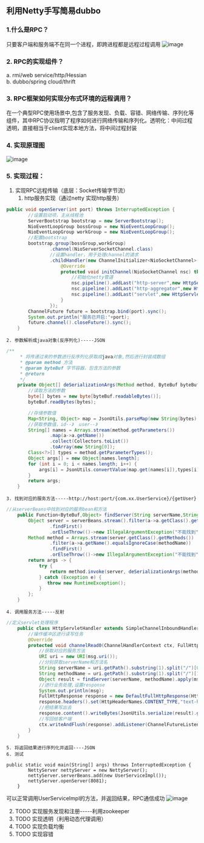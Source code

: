 ## 利用Netty手写简易dubbo
### 1.什么是RPC？
只要客户端和服务端不在同一个进程，即跨进程都是远程过程调用
![image](https://note.youdao.com/yws/public/resource/ec2946bb9d3186ffa237b18a948304b8/xmlnote/9C3F09882EFA473B818A62A3D6F2DBE4/10106)
### 2. RPC的实现组件？
a. rmi/web service/http/Hessian   
b. dubbo/spring cloud/thrift

### 3. RPC框架如何实现分布式环境的远程调用？
在一个典型RPC使用场景中,包含了服务发现、负载、容错、网络传输、序列化等组件，其中RPC协议指明了程序如何进行网络传输和序列化。透明化：中间过程透明，直接相当于client实现本地方法，将中间过程封装

### 4. 实现原理图
![image](https://note.youdao.com/yws/public/resource/ec2946bb9d3186ffa237b18a948304b8/xmlnote/9948F21931D14BCDB91E55BAEE46641D/10110)

### 5. 实现过程：
1. 实现RPC远程传输（底层：Socket传输字节流）
    1. http服务实现（通过netty 实现http服务）

```java
public void openServer(int port) throws InterruptedException {
        //设置启动项，主从线程池
        ServerBootstrap bootstrap = new ServerBootstrap();
        NioEventLoopGroup bossGroup = new NioEventLoopGroup();
        NioEventLoopGroup workGroup = new NioEventLoopGroup();
        //配置bootstrap
        bootstrap.group(bossGroup,workGroup)
                .channel(NioServerSocketChannel.class)
                //设置handler，用于处理channel的请求
                .childHandler(new ChannelInitializer<NioSocketChannel>() {
                    @Override
                    protected void initChannel(NioSocketChannel nsc) throws Exception {
                        //初始化netty管道
                        nsc.pipeline().addLast("http-server",new HttpServerCodec());
                        nsc.pipeline().addLast("http-aggregator",new HttpObjectAggregator(650000));
                        nsc.pipeline().addLast("servlet",new HttpServletHandler());
                    }
                });
        ChannelFuture future = bootstrap.bind(port).sync();
        System.out.println("服务已开启:"+port);
        future.channel().closeFuture().sync();
    }
```
    2. 参数解析成java对象(反序列化)-----JSON

```java
/**
     * 将传递过来的参数进行反序列化获取成java对象,然后进行封装成数组
     * @param method 方法
     * @param byteBuf 字节容器，包含方法的参数
     * @return
     */
    private Object[] deSerializationArgs(Method method, ByteBuf byteBuf){
        //读取方法的参数
        byte[] bytes = new byte[byteBuf.readableBytes()];
        byteBuf.readBytes(bytes);

        //存储参数值
        Map<String, Object> map = JsonUtils.parseMap(new String(bytes),String.class,Object.class);
        //获取参数值，id--》  user--》
        String[] names = Arrays.stream(method.getParameters())
                .map(a->a.getName())
                .collect(Collectors.toList())
                .toArray(new String[0]);
        Class<?>[] types = method.getParameterTypes();
        Object args[] = new Object[names.length];
        for (int i = 0; i < names.length; i++) {
            args[i] = JsonUtils.convertValue(map.get(names[i]),types[i]);
        }
        return args;
    }
```
    3. 找到对应的服务方法-----http://host:port/{com.xx.UserService}/{getUser}

```java
//从serverBeans中找到对应的服务bean和方法
    public Function<ByteBuf,Object> findServer(String serverName,String methodName){
        Object server = serverBeans.stream().filter(a->a.getClass().getName().equalsIgnoreCase(serverName))
                .findFirst()
                .orElseThrow(()->new IllegalArgumentException("不能找到"+serverName));
        Method method = Arrays.stream(server.getClass().getMethods())
                .filter(a->a.getName().equalsIgnoreCase(methodName))
                .findFirst()
                .orElseThrow(()->new IllegalArgumentException("不能找到"+methodName));
        return args -> {
            try {
                return method.invoke(server, deSerializationArgs(method, args));
            } catch (Exception e) {
               throw new RuntimeException();
            }
        };
    }
```
    4. 调用服务方法-----反射

```java
//定义servlet处理程序
    public class HttpServletHandler extends SimpleChannelInboundHandler<FullHttpRequest>{
        //操作缓冲区进行读写任务
        @Override
        protected void channelRead0(ChannelHandlerContext ctx, FullHttpRequest msg) throws Exception {
            //获取对应的服务方法
            URI uri = new URI(msg.uri());
            //分别获取serverName和方法名
            String serverName = uri.getPath().substring(1).split("/")[0];
            String methodName = uri.getPath().substring(1).split("/")[1];
            Object result = findServer(serverName, methodName).apply(msg.content());
            //进行业务处理,设置response
            System.out.println(msg);
            FullHttpResponse response = new DefaultFullHttpResponse(HttpVersion.HTTP_1_1, HttpResponseStatus.OK);
            response.headers().set(HttpHeaderNames.CONTENT_TYPE,"text-html;charset=utf-8");
            //把结果写出去
            response.content().writeBytes(JsonUtils.serialize(result).getBytes());
            //写回给客户端
            ctx.writeAndFlush(response).addListener(ChannelFutureListener.CLOSE);
        }
    }
```
    5. 将返回结果进行序列化并返回----JSON
    6. 测试
```
public static void main(String[] args) throws InterruptedException {
        NettyServer nettyServer = new NettyServer();
        nettyServer.serverBeans.add(new UserServiceImpl());
        nettyServer.openServer(8081);
    }
```
可以正常调用UserServiceImpl的方法，并返回结果，RPC通信成功
![image](https://note.youdao.com/yws/public/resource/ec2946bb9d3186ffa237b18a948304b8/xmlnote/301E4F0329DE4DCC8E98001081945BC6/10609)

2. TODO 实现服务发现和注册-----利用zookeeper
3. TODO 实现透明（利用动态代理调用）
4. TODO 实现负载均衡
5. TODO 实现容错